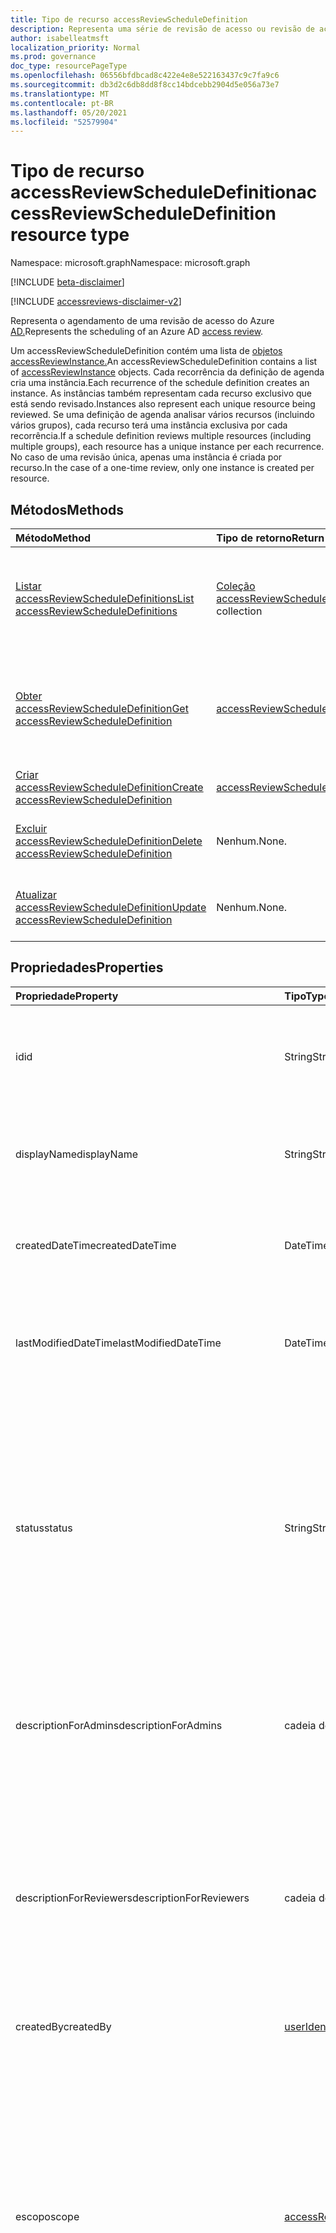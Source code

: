 ```yaml
---
title: Tipo de recurso accessReviewScheduleDefinition
description: Representa uma série de revisão de acesso ou revisão de acesso.
author: isabelleatmsft
localization_priority: Normal
ms.prod: governance
doc_type: resourcePageType
ms.openlocfilehash: 06556bfdbcad8c422e4e8e522163437c9c7fa9c6
ms.sourcegitcommit: db3d2c6db8dd8f8cc14bdcebb2904d5e056a73e7
ms.translationtype: MT
ms.contentlocale: pt-BR
ms.lasthandoff: 05/20/2021
ms.locfileid: "52579904"
---
```

# <a name="accessreviewscheduledefinition-resource-type"></a><span data-ttu-id="f7c36-103">Tipo de recurso accessReviewScheduleDefinition</span><span class="sxs-lookup"><span data-stu-id="f7c36-103">accessReviewScheduleDefinition resource type</span></span>

<span data-ttu-id="f7c36-104">Namespace: microsoft.graph</span><span class="sxs-lookup"><span data-stu-id="f7c36-104">Namespace: microsoft.graph</span></span>

[!INCLUDE [beta-disclaimer](../../includes/beta-disclaimer.md)]

[!INCLUDE [accessreviews-disclaimer-v2](../../includes/accessreviews-disclaimer-v2.md)]

<span data-ttu-id="f7c36-105">Representa o agendamento de uma revisão de acesso do Azure [AD.](accessreviewsv2-root.md)</span><span class="sxs-lookup"><span data-stu-id="f7c36-105">Represents the scheduling of an Azure AD [access review](accessreviewsv2-root.md).</span></span> 

<span data-ttu-id="f7c36-106">Um accessReviewScheduleDefinition contém uma lista de [objetos accessReviewInstance.](accessreviewinstance.md)</span><span class="sxs-lookup"><span data-stu-id="f7c36-106">An accessReviewScheduleDefinition contains a list of [accessReviewInstance](accessreviewinstance.md) objects.</span></span> <span data-ttu-id="f7c36-107">Cada recorrência da definição de agenda cria uma instância.</span><span class="sxs-lookup"><span data-stu-id="f7c36-107">Each recurrence of the schedule definition creates an instance.</span></span> <span data-ttu-id="f7c36-108">As instâncias também representam cada recurso exclusivo que está sendo revisado.</span><span class="sxs-lookup"><span data-stu-id="f7c36-108">Instances also represent each unique resource being reviewed.</span></span> <span data-ttu-id="f7c36-109">Se uma definição de agenda analisar vários recursos (incluindo vários grupos), cada recurso terá uma instância exclusiva por cada recorrência.</span><span class="sxs-lookup"><span data-stu-id="f7c36-109">If a schedule definition reviews multiple resources (including multiple groups), each resource has a unique instance per each recurrence.</span></span> <span data-ttu-id="f7c36-110">No caso de uma revisão única, apenas uma instância é criada por recurso.</span><span class="sxs-lookup"><span data-stu-id="f7c36-110">In the case of a one-time review, only one instance is created per resource.</span></span>

## <a name="methods"></a><span data-ttu-id="f7c36-111">Métodos</span><span class="sxs-lookup"><span data-stu-id="f7c36-111">Methods</span></span>

| <span data-ttu-id="f7c36-112">Método</span><span class="sxs-lookup"><span data-stu-id="f7c36-112">Method</span></span>           | <span data-ttu-id="f7c36-113">Tipo de retorno</span><span class="sxs-lookup"><span data-stu-id="f7c36-113">Return Type</span></span>    |<span data-ttu-id="f7c36-114">Descrição</span><span class="sxs-lookup"><span data-stu-id="f7c36-114">Description</span></span>|
|:---------------|:--------|:----------|
|[<span data-ttu-id="f7c36-115">Listar accessReviewScheduleDefinitions</span><span class="sxs-lookup"><span data-stu-id="f7c36-115">List accessReviewScheduleDefinitions</span></span>](../api/accessreviewscheduledefinition-list.md) | <span data-ttu-id="f7c36-116">[Coleção accessReviewScheduleDefinition](accessreviewscheduledefinition.md)</span><span class="sxs-lookup"><span data-stu-id="f7c36-116">[accessReviewScheduleDefinition](accessreviewscheduledefinition.md) collection</span></span> | <span data-ttu-id="f7c36-117">Lista todos os accessReviewScheduleDefinition.</span><span class="sxs-lookup"><span data-stu-id="f7c36-117">Lists every accessReviewScheduleDefinition.</span></span> <span data-ttu-id="f7c36-118">Não inclui objetos accessReviewInstance associados nos resultados.</span><span class="sxs-lookup"><span data-stu-id="f7c36-118">Does not include associated accessReviewInstance objects in the results.</span></span> |
|[<span data-ttu-id="f7c36-119">Obter accessReviewScheduleDefinition</span><span class="sxs-lookup"><span data-stu-id="f7c36-119">Get accessReviewScheduleDefinition</span></span>](../api/accessreviewscheduledefinition-get.md) | [<span data-ttu-id="f7c36-120">accessReviewScheduleDefinition</span><span class="sxs-lookup"><span data-stu-id="f7c36-120">accessReviewScheduleDefinition</span></span>](accessreviewscheduledefinition.md) | <span data-ttu-id="f7c36-121">Obter um accessReviewScheduleDefinition com uma **id especificada**. Não inclui objetos accessReviewInstance associados nos resultados.</span><span class="sxs-lookup"><span data-stu-id="f7c36-121">Get an accessReviewScheduleDefinition with a specified **id**. Does not include associated accessReviewInstance objects in the results.</span></span>|
|[<span data-ttu-id="f7c36-122">Criar accessReviewScheduleDefinition</span><span class="sxs-lookup"><span data-stu-id="f7c36-122">Create accessReviewScheduleDefinition</span></span>](../api/accessreviewscheduledefinition-post.md) | [<span data-ttu-id="f7c36-123">accessReviewScheduleDefinition</span><span class="sxs-lookup"><span data-stu-id="f7c36-123">accessReviewScheduleDefinition</span></span>](accessreviewscheduledefinition.md) | <span data-ttu-id="f7c36-124">Crie um novo accessReviewScheduleDefinition.</span><span class="sxs-lookup"><span data-stu-id="f7c36-124">Create a new accessReviewScheduleDefinition.</span></span> |
|[<span data-ttu-id="f7c36-125">Excluir accessReviewScheduleDefinition</span><span class="sxs-lookup"><span data-stu-id="f7c36-125">Delete accessReviewScheduleDefinition</span></span>](../api/accessreviewscheduledefinition-delete.md) | <span data-ttu-id="f7c36-126">Nenhum.</span><span class="sxs-lookup"><span data-stu-id="f7c36-126">None.</span></span> | <span data-ttu-id="f7c36-127">Excluir um accessReviewScheduleDefinition com uma **id especificada**.</span><span class="sxs-lookup"><span data-stu-id="f7c36-127">Delete an accessReviewScheduleDefinition with a specified **id**.</span></span> |
|[<span data-ttu-id="f7c36-128">Atualizar accessReviewScheduleDefinition</span><span class="sxs-lookup"><span data-stu-id="f7c36-128">Update accessReviewScheduleDefinition</span></span>](../api/accessreviewscheduledefinition-update.md) | <span data-ttu-id="f7c36-129">Nenhum.</span><span class="sxs-lookup"><span data-stu-id="f7c36-129">None.</span></span> | <span data-ttu-id="f7c36-130">Atualizar propriedades de um accessReviewScheduleDefinition com uma **id especificada**.</span><span class="sxs-lookup"><span data-stu-id="f7c36-130">Update properties of an accessReviewScheduleDefinition with a specified **id**.</span></span> |

## <a name="properties"></a><span data-ttu-id="f7c36-131">Propriedades</span><span class="sxs-lookup"><span data-stu-id="f7c36-131">Properties</span></span>
| <span data-ttu-id="f7c36-132">Propriedade</span><span class="sxs-lookup"><span data-stu-id="f7c36-132">Property</span></span> | <span data-ttu-id="f7c36-133">Tipo</span><span class="sxs-lookup"><span data-stu-id="f7c36-133">Type</span></span> | <span data-ttu-id="f7c36-134">Descrição</span><span class="sxs-lookup"><span data-stu-id="f7c36-134">Description</span></span> |
| :------------------| :-------------- | :---------- |
| <span data-ttu-id="f7c36-135">id</span><span class="sxs-lookup"><span data-stu-id="f7c36-135">id</span></span> | <span data-ttu-id="f7c36-136">String</span><span class="sxs-lookup"><span data-stu-id="f7c36-136">String</span></span> | <span data-ttu-id="f7c36-137">O identificador exclusivo atribuído ao recurso de uma revisão de acesso.</span><span class="sxs-lookup"><span data-stu-id="f7c36-137">The feature-assigned unique identifier of an access review.</span></span> <span data-ttu-id="f7c36-138">Oferece suporte para `$select`.</span><span class="sxs-lookup"><span data-stu-id="f7c36-138">Supports `$select`.</span></span>|
| <span data-ttu-id="f7c36-139">displayName</span><span class="sxs-lookup"><span data-stu-id="f7c36-139">displayName</span></span> | <span data-ttu-id="f7c36-140">String</span><span class="sxs-lookup"><span data-stu-id="f7c36-140">String</span></span>   | <span data-ttu-id="f7c36-141">Nome da série de revisão de acesso.</span><span class="sxs-lookup"><span data-stu-id="f7c36-141">Name of the access review series.</span></span> <span data-ttu-id="f7c36-142">Obrigatório durante a criação.</span><span class="sxs-lookup"><span data-stu-id="f7c36-142">Required on create.</span></span> <span data-ttu-id="f7c36-143">Oferece suporte para `$select`.</span><span class="sxs-lookup"><span data-stu-id="f7c36-143">Supports `$select`.</span></span> |
| <span data-ttu-id="f7c36-144">createdDateTime</span><span class="sxs-lookup"><span data-stu-id="f7c36-144">createdDateTime</span></span>  |<span data-ttu-id="f7c36-145">DateTimeOffset</span><span class="sxs-lookup"><span data-stu-id="f7c36-145">DateTimeOffset</span></span>  | <span data-ttu-id="f7c36-146">Timestamp quando a série de revisão de acesso foi criada.</span><span class="sxs-lookup"><span data-stu-id="f7c36-146">Timestamp when the access review series was created.</span></span> <span data-ttu-id="f7c36-147">Oferece suporte para `$select`.</span><span class="sxs-lookup"><span data-stu-id="f7c36-147">Supports `$select`.</span></span>|
| <span data-ttu-id="f7c36-148">lastModifiedDateTime</span><span class="sxs-lookup"><span data-stu-id="f7c36-148">lastModifiedDateTime</span></span> | <span data-ttu-id="f7c36-149">DateTimeOffset</span><span class="sxs-lookup"><span data-stu-id="f7c36-149">DateTimeOffset</span></span>   | <span data-ttu-id="f7c36-150">Timestamp quando a série de revisão de acesso foi modificada pela última vez.</span><span class="sxs-lookup"><span data-stu-id="f7c36-150">Timestamp when the access review series was last modified.</span></span> <span data-ttu-id="f7c36-151">Oferece suporte para `$select`.</span><span class="sxs-lookup"><span data-stu-id="f7c36-151">Supports `$select`.</span></span>|
| <span data-ttu-id="f7c36-152">status</span><span class="sxs-lookup"><span data-stu-id="f7c36-152">status</span></span>  |<span data-ttu-id="f7c36-153">String</span><span class="sxs-lookup"><span data-stu-id="f7c36-153">String</span></span>   | <span data-ttu-id="f7c36-154">Este campo somente leitura especifica o status de uma revisão de acesso.</span><span class="sxs-lookup"><span data-stu-id="f7c36-154">This read-only field specifies the status of an access review.</span></span> <span data-ttu-id="f7c36-155">Os estados típicos `Initializing` `NotStarted` incluem , `Starting` , , , , , e `InProgress` `Completing` `Completed` `AutoReviewing` `AutoReviewed` .</span><span class="sxs-lookup"><span data-stu-id="f7c36-155">The typical states include `Initializing`, `NotStarted`, `Starting`, `InProgress`, `Completing`, `Completed`, `AutoReviewing`, and `AutoReviewed`.</span></span> <br><span data-ttu-id="f7c36-156">Suporta `$select` `$orderby` , e ( `$filter` `eq` somente).</span><span class="sxs-lookup"><span data-stu-id="f7c36-156">Supports `$select`, `$orderby`, and `$filter` (`eq` only).</span></span>|
| <span data-ttu-id="f7c36-157">descriptionForAdmins</span><span class="sxs-lookup"><span data-stu-id="f7c36-157">descriptionForAdmins</span></span>  |<span data-ttu-id="f7c36-158">cadeia de caracteres</span><span class="sxs-lookup"><span data-stu-id="f7c36-158">string</span></span>  |  <span data-ttu-id="f7c36-159">Descrição fornecida pelos criadores de revisão para fornecer mais contexto da revisão aos administradores.</span><span class="sxs-lookup"><span data-stu-id="f7c36-159">Description provided by review creators to provide more context of the review to admins.</span></span> <span data-ttu-id="f7c36-160">Oferece suporte para `$select`.</span><span class="sxs-lookup"><span data-stu-id="f7c36-160">Supports `$select`.</span></span> |
| <span data-ttu-id="f7c36-161">descriptionForReviewers</span><span class="sxs-lookup"><span data-stu-id="f7c36-161">descriptionForReviewers</span></span> |<span data-ttu-id="f7c36-162">cadeia de caracteres</span><span class="sxs-lookup"><span data-stu-id="f7c36-162">string</span></span> | <span data-ttu-id="f7c36-163">Descrição fornecida pelos criadores de revisão para fornecer mais contexto da revisão aos revisadores.</span><span class="sxs-lookup"><span data-stu-id="f7c36-163">Description provided  by review creators to provide more context of the review to reviewers.</span></span> <span data-ttu-id="f7c36-164">Os revisadores verão essa descrição no email enviado a eles solicitando sua revisão.</span><span class="sxs-lookup"><span data-stu-id="f7c36-164">Reviewers will see this description in the email sent to them requesting their review.</span></span> <span data-ttu-id="f7c36-165">Oferece suporte para `$select`.</span><span class="sxs-lookup"><span data-stu-id="f7c36-165">Supports `$select`.</span></span> |
| <span data-ttu-id="f7c36-166">createdBy</span><span class="sxs-lookup"><span data-stu-id="f7c36-166">createdBy</span></span>  |[<span data-ttu-id="f7c36-167">userIdentity</span><span class="sxs-lookup"><span data-stu-id="f7c36-167">userIdentity</span></span>](../resources/useridentity.md)  | <span data-ttu-id="f7c36-168">Usuário que criou essa revisão.</span><span class="sxs-lookup"><span data-stu-id="f7c36-168">User who created this review.</span></span> |
| <span data-ttu-id="f7c36-169">escopo</span><span class="sxs-lookup"><span data-stu-id="f7c36-169">scope</span></span>  |[<span data-ttu-id="f7c36-170">accessReviewScope</span><span class="sxs-lookup"><span data-stu-id="f7c36-170">accessReviewScope</span></span>](../resources/accessreviewscope.md)  | <span data-ttu-id="f7c36-171">Define o escopo de recursos a ser analisado.</span><span class="sxs-lookup"><span data-stu-id="f7c36-171">Defines scope of resources to review.</span></span> <span data-ttu-id="f7c36-172">Para escopos com suporte, consulte [accessReviewScope](accessreviewscope.md).</span><span class="sxs-lookup"><span data-stu-id="f7c36-172">For supported scopes, see [accessReviewScope](accessreviewscope.md).</span></span> <span data-ttu-id="f7c36-173">Obrigatório durante a criação.</span><span class="sxs-lookup"><span data-stu-id="f7c36-173">Required on create.</span></span> <span data-ttu-id="f7c36-174">Suporta `$select` e `$filter` ( `contains` somente).</span><span class="sxs-lookup"><span data-stu-id="f7c36-174">Supports `$select` and `$filter` (`contains` only).</span></span> <span data-ttu-id="f7c36-175">Para exemplos de opções para configurar escopo, consulte [Configure the scope of your access review definition using the Microsoft Graph API](/graph/accessreviews-scope-concept).</span><span class="sxs-lookup"><span data-stu-id="f7c36-175">For examples of options for configuring scope, see [Configure the scope of your access review definition using the Microsoft Graph API](/graph/accessreviews-scope-concept).</span></span>|
| <span data-ttu-id="f7c36-176">instanceEnumerationScope</span><span class="sxs-lookup"><span data-stu-id="f7c36-176">instanceEnumerationScope</span></span>|[<span data-ttu-id="f7c36-177">accessReviewScope</span><span class="sxs-lookup"><span data-stu-id="f7c36-177">accessReviewScope</span></span>](../resources/accessreviewscope.md)  | <span data-ttu-id="f7c36-178">Essa propriedade é necessária ao analisar o acesso dos usuários convidados em todos os grupos Microsoft 365 e determina quais grupos Microsoft 365 são revisados.</span><span class="sxs-lookup"><span data-stu-id="f7c36-178">This property is required when scoping a review to guest users' access across all Microsoft 365 groups and determines which Microsoft 365 groups are reviewed.</span></span> <span data-ttu-id="f7c36-179">Cada grupo se tornará um **accessReviewInstance exclusivo** da série de revisão de acesso.</span><span class="sxs-lookup"><span data-stu-id="f7c36-179">Each group will become a unique **accessReviewInstance** of the access review series.</span></span>  <span data-ttu-id="f7c36-180">Para escopos com suporte, consulte [accessReviewScope](accessreviewscope.md).</span><span class="sxs-lookup"><span data-stu-id="f7c36-180">For supported scopes, see [accessReviewScope](accessreviewscope.md).</span></span> <span data-ttu-id="f7c36-181">Oferece suporte para `$select`.</span><span class="sxs-lookup"><span data-stu-id="f7c36-181">Supports `$select`.</span></span> <span data-ttu-id="f7c36-182">Para exemplos de opções para configurar instanceEnumerationScope, consulte Configure the scope of your [access review definition using the Microsoft Graph API](/graph/accessreviews-scope-concept).</span><span class="sxs-lookup"><span data-stu-id="f7c36-182">For examples of options for configuring instanceEnumerationScope, see [Configure the scope of your access review definition using the Microsoft Graph API](/graph/accessreviews-scope-concept).</span></span>| 
| <span data-ttu-id="f7c36-183">settings</span><span class="sxs-lookup"><span data-stu-id="f7c36-183">settings</span></span>  |[<span data-ttu-id="f7c36-184">accessReviewScheduleSettings</span><span class="sxs-lookup"><span data-stu-id="f7c36-184">accessReviewScheduleSettings</span></span>](../resources/accessreviewschedulesettings.md)| <span data-ttu-id="f7c36-185">As configurações de uma série de revisão de acesso, consulte a definição de tipo abaixo.</span><span class="sxs-lookup"><span data-stu-id="f7c36-185">The settings for an access review series, see type definition below.</span></span> <span data-ttu-id="f7c36-186">Oferece suporte para `$select`.</span><span class="sxs-lookup"><span data-stu-id="f7c36-186">Supports `$select`.</span></span>|
| <span data-ttu-id="f7c36-187">revisadores</span><span class="sxs-lookup"><span data-stu-id="f7c36-187">reviewers</span></span>   |<span data-ttu-id="f7c36-188">[Coleção accessReviewReviewerScope](../resources/accessreviewreviewerscope.md)</span><span class="sxs-lookup"><span data-stu-id="f7c36-188">[accessReviewReviewerScope](../resources/accessreviewreviewerscope.md) collection</span></span>| <span data-ttu-id="f7c36-189">Essa coleção de escopos de revisão de acesso é usada para definir quem são os revistores.</span><span class="sxs-lookup"><span data-stu-id="f7c36-189">This collection of access review scopes is used to define who are the reviewers.</span></span> <span data-ttu-id="f7c36-190">Obrigatório durante a criação.</span><span class="sxs-lookup"><span data-stu-id="f7c36-190">Required on create.</span></span> <span data-ttu-id="f7c36-191">Oferece suporte para `$select`.</span><span class="sxs-lookup"><span data-stu-id="f7c36-191">Supports `$select`.</span></span> <span data-ttu-id="f7c36-192">Para exemplos de opções para atribuir revisadores, consulte Atribuir revisadores à sua definição de revisão de acesso [usando a API do Microsoft Graph](/graph/accessreviews-scope-concept).</span><span class="sxs-lookup"><span data-stu-id="f7c36-192">For examples of options for assigning reviewers, see [Assign reviewers to your access review definition using the Microsoft Graph API](/graph/accessreviews-scope-concept).</span></span>|
| <span data-ttu-id="f7c36-193">backupReviewers</span><span class="sxs-lookup"><span data-stu-id="f7c36-193">backupReviewers</span></span>   |<span data-ttu-id="f7c36-194">[Coleção accessReviewReviewerScope](../resources/accessreviewreviewerscope.md)</span><span class="sxs-lookup"><span data-stu-id="f7c36-194">[accessReviewReviewerScope](../resources/accessreviewreviewerscope.md) collection</span></span>| <span data-ttu-id="f7c36-195">Essa coleção de escopos do revistor é usada para definir a lista de revisadores de fallback.</span><span class="sxs-lookup"><span data-stu-id="f7c36-195">This collection of reviewer scopes is used to define the list of fallback reviewers.</span></span> <span data-ttu-id="f7c36-196">Esses revisadores de fallback serão notificados para tomar medidas se nenhum usuário for encontrado na lista de revisadores especificados.</span><span class="sxs-lookup"><span data-stu-id="f7c36-196">These fallback reviewers will be notified to take action if no users are found from the list of reviewers specified.</span></span> <span data-ttu-id="f7c36-197">Isso pode ocorrer quando o proprietário do grupo é especificado como o revistor, mas o proprietário do grupo não existe, ou o gerente é especificado como revistor, mas o gerente de um usuário não existe.</span><span class="sxs-lookup"><span data-stu-id="f7c36-197">This could occur when either the group owner is specified as the reviewer but the group owner does not exist, or manager is specified as reviewer but a user's manager does not exist.</span></span> <span data-ttu-id="f7c36-198">Oferece suporte para `$select`.</span><span class="sxs-lookup"><span data-stu-id="f7c36-198">Supports `$select`.</span></span> <br><span data-ttu-id="f7c36-199">**Observação:** Essa propriedade foi substituída por **fallbackReviewers**.</span><span class="sxs-lookup"><span data-stu-id="f7c36-199">**Note:** This property has been replaced by **fallbackReviewers**.</span></span> <span data-ttu-id="f7c36-200">No entanto, especificar **backupReviewers** ou **fallbackReviewers** preenche automaticamente os mesmos valores para a outra propriedade.</span><span class="sxs-lookup"><span data-stu-id="f7c36-200">However, specifying either **backupReviewers** or **fallbackReviewers** automatically populates the same values to the other property.</span></span>|
| <span data-ttu-id="f7c36-201">fallbackReviewers</span><span class="sxs-lookup"><span data-stu-id="f7c36-201">fallbackReviewers</span></span>   |<span data-ttu-id="f7c36-202">[Coleção accessReviewReviewerScope](../resources/accessreviewreviewerscope.md)</span><span class="sxs-lookup"><span data-stu-id="f7c36-202">[accessReviewReviewerScope](../resources/accessreviewreviewerscope.md) collection</span></span>| <span data-ttu-id="f7c36-203">Essa coleção de escopos do revistor é usada para definir a lista de revisadores de fallback.</span><span class="sxs-lookup"><span data-stu-id="f7c36-203">This collection of reviewer scopes is used to define the list of fallback reviewers.</span></span> <span data-ttu-id="f7c36-204">Esses revisadores de fallback serão notificados para tomar medidas se nenhum usuário for encontrado na lista de revisadores especificados.</span><span class="sxs-lookup"><span data-stu-id="f7c36-204">These fallback reviewers will be notified to take action if no users are found from the list of reviewers specified.</span></span> <span data-ttu-id="f7c36-205">Isso pode ocorrer quando o proprietário do grupo é especificado como o revistor, mas o proprietário do grupo não existe, ou o gerente é especificado como revistor, mas o gerente de um usuário não existe.</span><span class="sxs-lookup"><span data-stu-id="f7c36-205">This could occur when either the group owner is specified as the reviewer but the group owner does not exist, or manager is specified as reviewer but a user's manager does not exist.</span></span> <span data-ttu-id="f7c36-206">Oferece suporte para `$select`.</span><span class="sxs-lookup"><span data-stu-id="f7c36-206">Supports `$select`.</span></span>|
| <span data-ttu-id="f7c36-207">instances</span><span class="sxs-lookup"><span data-stu-id="f7c36-207">instances</span></span> |<span data-ttu-id="f7c36-208">[Coleção accessReviewInstance](../resources/accessreviewinstance.md)</span><span class="sxs-lookup"><span data-stu-id="f7c36-208">[accessReviewInstance](../resources/accessreviewinstance.md) collection</span></span>|  <span data-ttu-id="f7c36-209">Conjunto de instâncias de críticas de acesso para esta série de revisão de acesso.</span><span class="sxs-lookup"><span data-stu-id="f7c36-209">Set of access reviews instances for this access review series.</span></span> <span data-ttu-id="f7c36-210">As avaliações do Access que não se recorrem terão apenas uma instância; caso contrário, há uma instância para cada recorrência.</span><span class="sxs-lookup"><span data-stu-id="f7c36-210">Access reviews that do not recur will only have one instance; otherwise, there is an instance for each recurrence.</span></span> |

## <a name="relationships"></a><span data-ttu-id="f7c36-211">Relações</span><span class="sxs-lookup"><span data-stu-id="f7c36-211">Relationships</span></span>

| <span data-ttu-id="f7c36-212">Relação</span><span class="sxs-lookup"><span data-stu-id="f7c36-212">Relationship</span></span> | <span data-ttu-id="f7c36-213">Tipo</span><span class="sxs-lookup"><span data-stu-id="f7c36-213">Type</span></span>   |<span data-ttu-id="f7c36-214">Descrição</span><span class="sxs-lookup"><span data-stu-id="f7c36-214">Description</span></span>|
|:---------------|:--------|:----------|
| `instances`               |<span data-ttu-id="f7c36-215">[Coleção accessReviewInstance](accessreviewinstance.md)</span><span class="sxs-lookup"><span data-stu-id="f7c36-215">[accessReviewInstance](accessreviewinstance.md) collection</span></span>         | <span data-ttu-id="f7c36-216">Se for `accessReviewScheduleDefinition` uma revisão de acesso recorrente, as instâncias representarão cada recorrência.</span><span class="sxs-lookup"><span data-stu-id="f7c36-216">If the `accessReviewScheduleDefinition` is a recurring access review, instances represent each recurrence.</span></span> <span data-ttu-id="f7c36-217">Uma revisão que não se recorre terá exatamente uma instância.</span><span class="sxs-lookup"><span data-stu-id="f7c36-217">A review that does not recur will have exactly one instance.</span></span> <span data-ttu-id="f7c36-218">As instâncias também representam cada recurso exclusivo sob revisão no `accessReviewScheduleDefinition` .</span><span class="sxs-lookup"><span data-stu-id="f7c36-218">Instances also represent each unique resource under review in the `accessReviewScheduleDefinition`.</span></span> <span data-ttu-id="f7c36-219">Se uma revisão tiver vários recursos e várias instâncias, cada recurso terá uma instância exclusiva para cada recorrência.</span><span class="sxs-lookup"><span data-stu-id="f7c36-219">If a review has multiple resources and multiple instances, each resource will have a unique instance for each recurrence.</span></span> |

## <a name="json-representation"></a><span data-ttu-id="f7c36-220">Representação JSON</span><span class="sxs-lookup"><span data-stu-id="f7c36-220">JSON representation</span></span>
<span data-ttu-id="f7c36-221">Veja a seguir uma representação JSON do recurso.</span><span class="sxs-lookup"><span data-stu-id="f7c36-221">The following is a JSON representation of the resource.</span></span>
<!-- {
  "blockType": "resource",
  "keyProperty": "id",
  "@odata.type": "microsoft.graph.accessReviewScheduleDefinition",
  "openType": false
}
-->
``` json
{
  "@odata.type": "#microsoft.graph.accessReviewScheduleDefinition",
  "id": "String (identifier)",
  "displayName": "String",
  "createdDateTime": "String (timestamp)",
  "lastModifiedDateTime": "String (timestamp)",
  "status": "String",
  "descriptionForAdmins": "String",
  "descriptionForReviewers": "String",
  "createdBy": {
    "@odata.type": "microsoft.graph.userIdentity"
  },
  "scope": {
    "@odata.type": "microsoft.graph.accessReviewScope"
  },
  "reviewers": [
    {
      "@odata.type": "microsoft.graph.accessReviewReviewerScope"
    }
  ],
  "instanceEnumerationScope": {
    "@odata.type": "microsoft.graph.accessReviewScope"
  },
  "settings": {
    "@odata.type": "microsoft.graph.accessReviewScheduleSettings"
  }
}
```
<!--
{
  "type": "#page.annotation",
  "description": "accessReviewScheduleDefinition resource",
  "keywords": "",
  "section": "documentation",
  "tocPath": "",
  "suppressions": []
}
-->
